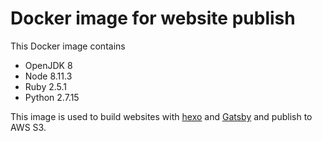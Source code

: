 # Docker image for website publish

This Docker image contains
* OpenJDK 8
* Node 8.11.3
* Ruby 2.5.1
* Python 2.7.15

This image is used to build websites with [hexo](https://hexo.io/) and [Gatsby](https://www.gatsbyjs.org/) and publish to AWS S3.
